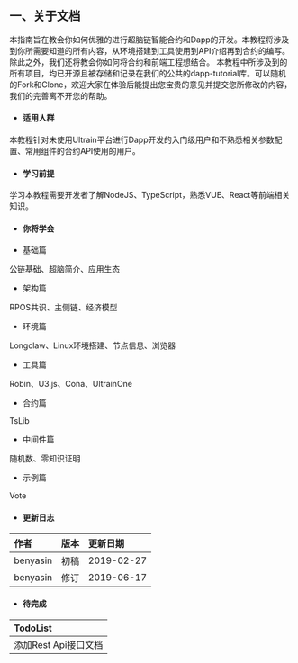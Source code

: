 ## 一、关于文档

本指南旨在教会你如何优雅的进行超脑链智能合约和Dapp的开发。本教程将涉及到你所需要知道的所有内容，从环境搭建到工具使用到API介绍再到合约的编写。除此之外，我们还将教会你如何将合约和前端工程想结合。
本教程中所涉及到的所有项目，均已开源且被存储和记录在我们的公共的dapp-tutorial库。可以随机的Fork和Clone，欢迎大家在体验后能提出您宝贵的意见并提交您所修改的内容，我们的完善离不开您的帮助。

* #### 适用人群

本教程针对未使用Ultrain平台进行Dapp开发的入门级用户和不熟悉相关参数配置、常用组件的合约API使用的用户。

* #### 学习前提

学习本教程需要开发者了解NodeJS、TypeScript，熟悉VUE、React等前端相关知识。

* #### 你将学会

* 基础篇

公链基础、超脑简介、应用生态

* 架构篇

RPOS共识、主侧链、经济模型

* 环境篇

Longclaw、Linux环境搭建、节点信息、浏览器

* 工具篇

Robin、U3.js、Cona、UltrainOne

* 合约篇

TsLib

* 中间件篇

随机数、零知识证明

* 示例篇

Vote

* #### 更新日志

| 作者 | 版本 | 更新日期 |
| :--- | :--- | :--- |
| benyasin | 初稿 | 2019-02-27 |
| benyasin | 修订 | 2019-06-17 |

* #### 待完成

| TodoList |
| :--- |
| 添加Rest Api接口文档 |




